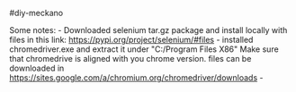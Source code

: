 #diy-meckano

Some notes:
    -   Downloaded selenium tar.gz package and install locally with files in this link: https://pypi.org/project/selenium/#files
    -   installed chromedriver.exe and extract it under "C:/Program Files X86"
        Make sure that chromedrive is aligned with you chrome version. files can be downloaded in https://sites.google.com/a/chromium.org/chromedriver/downloads
    -
